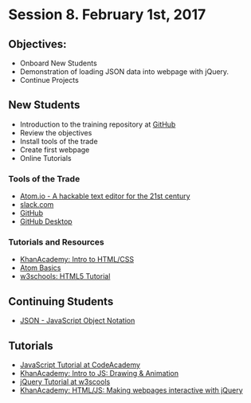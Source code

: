 # Session 8\. February 1st, 2017

## Objectives:

- Onboard New Students
- Demonstration of loading JSON data into webpage with jQuery.
- Continue Projects

## New Students

- Introduction to the training repository at [GitHub](https://github.com/EdisonCohort2016/training)
- Review the objectives
- Install tools of the trade
- Create first webpage
- Online Tutorials

### Tools of the Trade

- [Atom.io - A hackable text editor for the 21st century](https://atom.io/)
- [slack.com](https://slack.com/)
- [GitHub](https://github.com/)
- [GitHub Desktop](https://desktop.github.com/)

### Tutorials and Resources

- [KhanAcademy: Intro to HTML/CSS](https://www.khanacademy.org/computing/computer-programming/html-css)
- [Atom Basics](http://flight-manual.atom.io/getting-started/sections/atom-basics/)
- [w3schools: HTML5 Tutorial](http://www.w3schools.com/html/default.asp)

## Continuing Students

- [JSON - JavaScript Object Notation](http://json.org/)


## Tutorials

- [JavaScript Tutorial at CodeAcademy](https://www.codecademy.com/learn/javascript)
- [KhanAcademy: Intro to JS: Drawing & Animation](https://www.khanacademy.org/computing/computer-programming/programming)
- [jQuery Tutorial at w3scools](http://www.w3schools.com/jquery/)
- [KhanAcademy: HTML/JS: Making webpages interactive with jQuery](https://www.khanacademy.org/computing/computer-programming/html-js-jquery)

